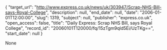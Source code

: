 {
  "target_url": "http://www.express.co.uk/news/uk/303947/Scrap-NHS-Bill-says-Royal-College", 
  "description": null, 
  "end_date": null, 
  "date": "2006-01-01T12:00:00", 
  "slug": 1319, 
  "subject": null, 
  "publisher": "express.co.uk", 
  "open_access": false, 
  "title": "Daily Express: Scrap NHS Bill, says Royal College", 
  "record_id": "20060101T120000/fq/15zTgm9qld5Ei/UzTKg==", 
  "start_date": null
}

None